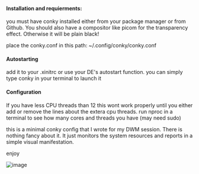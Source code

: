 <h4>Installation and requierments:</h4>

<p>you must have conky installed either from your package manager or from Github. You should also have a compositor like picom for the transparency
  effect. Otherwise it will be plain black!
  
place the conky.conf in this path:
~/.config/conky/conky.conf </p>

<h4>Autostarting</h4>

<p>add it to your .xinitrc or use your DE's autostart function.
you can simply type conky in your terminal to launch it </p>

<h4>Configuration</h4>
<p>If you have less CPU threads than 12 this wont work properly until you either add or remove the lines about the extera cpu threads.
run nproc in a terminal to see how many cores and threads you have (may need sudo)

this is a minimal conky config that I wrote for my DWM session. There is nothing fancy about it. It just monitors the system resources and reports in a simple visual manifestation. 
  
enjoy </p>
![image](https://user-images.githubusercontent.com/89324173/168190166-cb1928b4-846f-4378-8893-cf2a6ca0d214.png)
